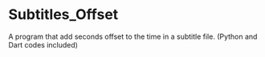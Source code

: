 # Subtitles_Offset
A program that add seconds offset to the time in a subtitle file. (Python and Dart codes included)
